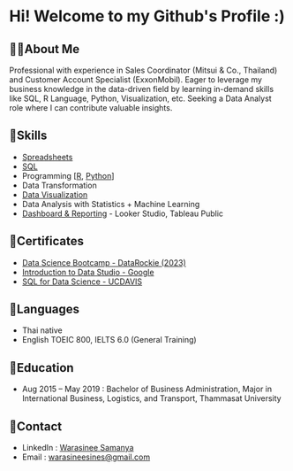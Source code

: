 # Hi! Welcome to my Github's Profile :)


## 👧🏻About Me
Professional with experience in Sales Coordinator (Mitsui & Co., Thailand) and Customer Account Specialist (ExxonMobil). Eager to leverage my business knowledge in the data-driven field by learning in-demand skills like SQL, R Language, Python, Visualization, etc.
Seeking a Data Analyst role where I can contribute valuable insights.

## 🍰Skills
- [Spreadsheets](https://github.com/Warasineesines/Spreadsheets)
- [SQL](https://github.com/Warasineesines/SQL)
- Programming [[R](https://github.com/Warasineesines/R/blob/main/README.md), [Python](https://github.com/Warasineesines/Python/blob/main/README.md)]
- Data Transformation
- [Data Visualization](https://github.com/Warasineesines/Data-Visualization/blob/main/README.md)
- Data Analysis with Statistics + Machine Learning
- [Dashboard & Reporting](https://github.com/Warasineesines/Dashboard-Reporting/blob/main/README.md) - Looker Studio, Tableau Public

## 🦆Certificates
- [Data Science Bootcamp - DataRockie (2023)](https://api.badgr.io/public/assertions/h_JTP8suSBmk0EvRh1zSaQ?identity__email=warasineesines%40gmail.com)
- [Introduction to Data Studio - Google](https://analytics.google.com/analytics/academy/certificate/4WuK9QohSKaOwYLwur9Ebw)
- [SQL for Data Science - UCDAVIS](https://www.coursera.org/account/accomplishments/verify/ACNPD593P7CQ?utm_source=link&utm_medium=certificate&utm_content=cert_image&utm_campaign=sharing_cta&utm_product=course)

## 💫Languages
- Thai native
- English TOEIC 800, IELTS 6.0 (General Training)

## 🍕Education
- Aug 2015 – May 2019 : Bachelor of Business Administration, Major in International Business, Logistics, and Transport, Thammasat University

## 💌Contact
- LinkedIn : [Warasinee Samanya](https://www.linkedin.com/in/warasinee-samanya-094a39166/)
- Email : warasineesines@gmail.com
